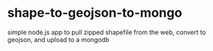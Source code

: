 # shape-to-geojson-to-mongo
simple node.js app to pull zipped shapefile from the web, convert to geojson, and upload to a mongodb
